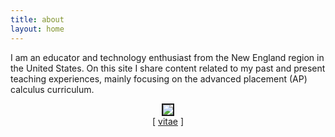 ```yaml
---
title: about
layout: home
---
```



I am an educator and technology enthusiast from the New England region in the United States. On this site I share content related to my past and present teaching experiences, mainly focusing on the advanced placement (AP) calculus curriculum. 


  

<p align="center"><img src="../d-img/profile.jpeg" border="2"> <br />
[ <a href="/d-dl/vitae_web.pdf" target="_blank">vitae</a> ] </p>


<!-- 
<p align="center"> <object data="/d-dl/vitae_web.pdf" type="application/pdf" width="100%" height="800px"> </object> </p>
-->

